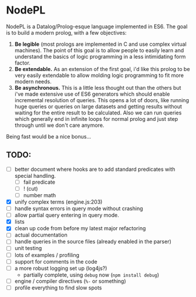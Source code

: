 

# NodePL

NodePL is a Datalog/Prolog-esque language implemented in ES6.
The goal is to build a modern prolog, with a few objectives:

1. __Be legible__ (most prologs are implemented in C and use complex virtual machines).
The point of this goal is to allow people to easily learn and understand the
basics of logic programming in a less intimidating form factor.
1. __Be extendable.__ As an extension of the first goal, i'd like this prolog to be
very easily extendable to allow molding logic programming to fit more modern needs.
1. __Be asynchronous.__ This is a little less thought out than the others but i've
made extensive use of ES6 generators which should enable incremental resolution
of queries. This opens a lot of doors, like running huge queries or queries on large
datasets and getting results without waiting for the entire result to be calculated.
Also we can run queries which generally end in infinite loops for normal prolog
and just step through until we don't care anymore.

Being fast would be a nice bonus...

## TODO:
- [ ] better document where hooks are to add standard predicates with special handling.
    - [ ] fail predicate
    - [ ] ! (cut)
    - [ ] number math
- [x] unify complex terms (engine.js:203)
- [ ] handle syntax errors in query mode without crashing
- [ ] allow partial query entering in query mode.
- [x] lists
- [x] clean up code from before my latest major refactoring
- [ ] actual documentation
- [ ] handle queries in the source files (already enabled in the parser)
- [ ] unit testing
- [ ] lots of examples / profiling
- [ ] support for comments in the code
- [ ] a more robust logging set up (log4js?)
    - partially complete, using `debug` now (`npm install debug`)
- [ ] engine / compiler directives (`%-` or something)
- [ ] profile everything to find slow spots
